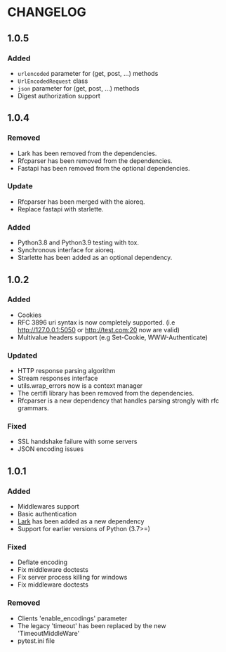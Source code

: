 # CHANGELOG

## 1.0.5

### Added

* `urlencoded` parameter for (get, post, ...) methods
* `UrlEncodedRequest` class
* `json` parameter for (get, post, ...) methods
* Digest authorization support

## 1.0.4

### Removed

* Lark has been removed from the dependencies.
* Rfcparser has been removed from the dependencies.
* Fastapi has been removed from the optional dependencies.

### Update

* Rfcparser has been merged with the aioreq.
* Replace fastapi with starlette. 

### Added

* Python3.8 and Python3.9 testing with tox.
* Synchronous interface for aioreq.
* Starlette has been added as an optional dependency.

## 1.0.2

### Added

* Cookies
* RFC 3896 uri syntax is now completely supported. (i.e http://127.0.0.1:5050 or http://test.com:20 now are valid)
* Multivalue headers support (e.g Set-Cookie, WWW-Authenticate)

### Updated

* HTTP response parsing algorithm
* Stream responses interface
* utils.wrap_errors now is a context manager
* The certifi library has been removed from the dependencies.
* Rfcparser is a new dependency that handles parsing strongly with rfc grammars.

### Fixed

* SSL handshake failure with some servers
* JSON encoding issues

## 1.0.1

### Added

* Middlewares support
* Basic authentication
* [Lark](https://github.com/lark-parser/lark) has been added as a new dependency
* Support for earlier versions of Python (3.7>=)

### Fixed

* Deflate encoding
* Fix middleware doctests
* Fix server process killing for windows
* Fix middleware doctests


### Removed

* Clients 'enable_encodings' parameter
* The legacy 'timeout' has been replaced by the new 'TimeoutMiddleWare'
* pytest.ini file

